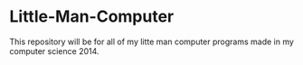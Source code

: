 Little-Man-Computer
===================
This repository will be for all of my litte man computer programs made in my computer science 2014.
